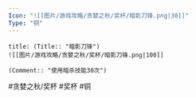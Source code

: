 ```yaml
---
Icon: "![[图片/游戏攻略/贪婪之秋/奖杯/暗影刀锋.png|30]]"
Type: "铜"
---
```

```ad-common-bronze-trophy
title: (Title:: "暗影刀锋")
![[图片/游戏攻略/贪婪之秋/奖杯/暗影刀锋.png|100]]

(Comment:: "使用暗杀技能30次")
```

#贪婪之秋/奖杯 #奖杯 #铜
